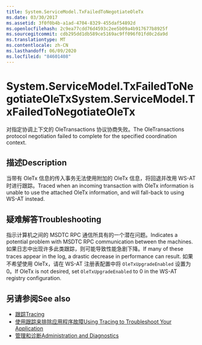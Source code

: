 ```yaml
---
title: System.ServiceModel.TxFailedToNegotiateOleTx
ms.date: 03/30/2017
ms.assetid: 3f0f0b4b-a1ad-4704-8329-455daf54892d
ms.openlocfilehash: 2c9ea77cdd76d4593c2ee5b09a4b917677b8925f
ms.sourcegitcommit: cdb295dd1db589ce5169ac9ff096f01fd0c2da9d
ms.translationtype: MT
ms.contentlocale: zh-CN
ms.lasthandoff: 06/09/2020
ms.locfileid: "84601408"
---
```

# <a name="systemservicemodeltxfailedtonegotiateoletx"></a><span data-ttu-id="04d61-102">System.ServiceModel.TxFailedToNegotiateOleTx</span><span class="sxs-lookup"><span data-stu-id="04d61-102">System.ServiceModel.TxFailedToNegotiateOleTx</span></span>
<span data-ttu-id="04d61-103">对指定协调上下文的 OleTransactions 协议协商失败。</span><span class="sxs-lookup"><span data-stu-id="04d61-103">The OleTransactions protocol negotiation failed to complete for the specified coordination context.</span></span>  
  
## <a name="description"></a><span data-ttu-id="04d61-104">描述</span><span class="sxs-lookup"><span data-stu-id="04d61-104">Description</span></span>  
 <span data-ttu-id="04d61-105">当带有 OleTx 信息的传入事务无法使用附加的 OleTx 信息，将回退并改用 WS-AT 时进行跟踪。</span><span class="sxs-lookup"><span data-stu-id="04d61-105">Traced when an incoming transaction with OleTx information is unable to use the attached OleTx information, and will fall-back to using WS-AT instead.</span></span>  
  
## <a name="troubleshooting"></a><span data-ttu-id="04d61-106">疑难解答</span><span class="sxs-lookup"><span data-stu-id="04d61-106">Troubleshooting</span></span>  
 <span data-ttu-id="04d61-107">指示计算机之间的 MSDTC RPC 通信所具有的一个潜在问题。</span><span class="sxs-lookup"><span data-stu-id="04d61-107">Indicates a potential problem with MSDTC RPC communication between the machines.</span></span> <span data-ttu-id="04d61-108">如果日志中出现许多此类跟踪，则可能导致性能急剧下降。</span><span class="sxs-lookup"><span data-stu-id="04d61-108">If many of these traces appear in the log, a drastic decrease in performance can result.</span></span>  <span data-ttu-id="04d61-109">如果不希望使用 OleTx，请在 WS-AT 注册表配置中将 `OleTxUpgradeEnabled` 设置为 0。</span><span class="sxs-lookup"><span data-stu-id="04d61-109">If OleTx is not desired, set `OleTxUpgradeEnabled` to 0 in the WS-AT registry configuration.</span></span>  
  
## <a name="see-also"></a><span data-ttu-id="04d61-110">另请参阅</span><span class="sxs-lookup"><span data-stu-id="04d61-110">See also</span></span>

- [<span data-ttu-id="04d61-111">跟踪</span><span class="sxs-lookup"><span data-stu-id="04d61-111">Tracing</span></span>](index.md)
- [<span data-ttu-id="04d61-112">使用跟踪来排除应用程序故障</span><span class="sxs-lookup"><span data-stu-id="04d61-112">Using Tracing to Troubleshoot Your Application</span></span>](using-tracing-to-troubleshoot-your-application.md)
- [<span data-ttu-id="04d61-113">管理和诊断</span><span class="sxs-lookup"><span data-stu-id="04d61-113">Administration and Diagnostics</span></span>](../index.md)
